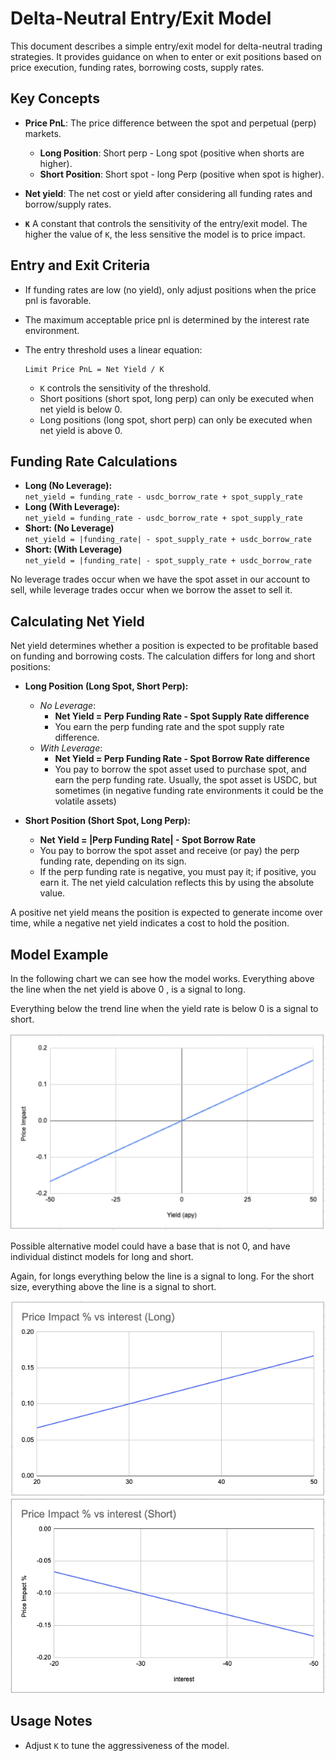 # Delta-Neutral Entry/Exit Model

This document describes a simple entry/exit model for delta-neutral trading strategies. It provides guidance on when to enter or exit positions based on price execution, funding rates, borrowing costs, supply rates.

## Key Concepts

- **Price PnL**: The price difference between the spot and perpetual (perp) markets.
  - **Long Position**: Short perp - Long spot (positive when shorts are higher).
  - **Short Position**: Short spot - long Perp (positive when spot is higher).

- **Net yield**: The net cost or yield after considering all funding rates and borrow/supply rates.
- **`K`** A constant that controls the sensitivity of the entry/exit model. The higher the value of `K`, the less sensitive the model is to price impact. 

## Entry and Exit Criteria

- If funding rates are low (no yield), only adjust positions when the price pnl is favorable.
- The maximum acceptable price pnl is determined by the interest rate environment.
- The entry threshold uses a linear equation:

  ```
  Limit Price PnL = Net Yield / K
  ```

  - `K` controls the sensitivity of the threshold.
  - Short positions (short spot, long perp) can only be executed when net yield is below 0.
  - Long positions (long spot, short perp) can only be executed when net yield is above 0.

## Funding Rate Calculations

- **Long (No Leverage):**  
  `net_yield = funding_rate - usdc_borrow_rate + spot_supply_rate`
- **Long (With Leverage):**  
  `net_yield = funding_rate - usdc_borrow_rate + spot_supply_rate`
- **Short: (No Leverage)**  
  `net_yield = |funding_rate| - spot_supply_rate + usdc_borrow_rate`
- **Short: (With Leverage)**  
  `net_yield = |funding_rate| - spot_supply_rate + usdc_borrow_rate`

No leverage trades occur when we have the spot asset in our account to sell, while leverage trades occur when we borrow the asset to sell it.

## Calculating Net Yield

Net yield determines whether a position is expected to be profitable based on funding and borrowing costs. The calculation differs for long and short positions:

- **Long Position (Long Spot, Short Perp):**
  - *No Leverage*: 
    - **Net Yield = Perp Funding Rate - Spot Supply Rate difference**
    - You earn the perp funding rate and the spot supply rate difference.
  - *With Leverage*: 
    - **Net Yield = Perp Funding Rate - Spot Borrow Rate difference**
    - You pay to borrow the spot asset used to purchase spot, and earn the perp funding rate. Usually, the spot asset is USDC, but sometimes (in negative funding rate environments it could be the volatile assets)

- **Short Position (Short Spot, Long Perp):**
  - **Net Yield = |Perp Funding Rate| - Spot Borrow Rate**
  - You pay to borrow the spot asset and receive (or pay) the perp funding rate, depending on its sign.
  - If the perp funding rate is negative, you must pay it; if positive, you earn it. The net yield calculation reflects this by using the absolute value.

A positive net yield means the position is expected to generate income over time, while a negative net yield indicates a cost to hold the position.

## Model Example

In the following chart we can see how the model works. Everything above the line when the net yield is above 0 , is a signal to long.

Everything below the trend line when the yield rate is below 0 is a signal to short.


![Example](./img/entry_exit_model.png)

Possible alternative model could have a base that is not 0, and have individual distinct models for long and short.

Again, for longs everything below the line is a signal to long. For the short size, everything above the line is a signal to short.

![Example](./img/long_only_model.png) ![Example](./img/short_only_model.png)

## Usage Notes

- Adjust `K` to tune the aggressiveness of the model.